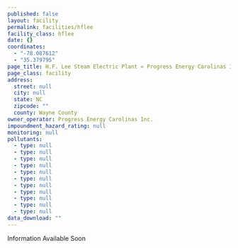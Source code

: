 ```yaml
---
published: false
layout: facility
permalink: facilities/hflee
facility_class: hflee
date: {}
coordinates: 
  - "-78.087612"
  - "35.379795"
page_title: H.F. Lee Steam Electric Plant « Progress Energy Carolinas Inc. « Facilities
page_class: facility
address: 
  street: null
  city: null
  state: NC
  zipcode: ""
  county: Wayne County
owner_operator: Progress Energy Carolinas Inc.
impoundment_hazard_rating: null
monitoring: null
pollutants: 
  - type: null
  - type: null
  - type: null
  - type: null
  - type: null
  - type: null
  - type: null
  - type: null
  - type: null
  - type: null
  - type: null
data_download: ""
---
```


Information Available Soon